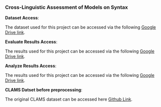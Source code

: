 

### Cross-Linguistic Assessment of Models on Syntax


**Dataset Access**:  

The dataset used for this project can be accessed via the following [Google Drive link](https://drive.google.com/drive/folders/1mD3SErNhHsmL_G5b8nZVlPH3_uRcfGsh?usp=drive_link).

**Evaluate Results Access**:  

The results used for this project can be accessed via the following [Google Drive link](https://drive.google.com/drive/folders/1iaeQgqPy2Yhp7pDqUFG55nHaBWhVYe5h?usp=drive_link).

**Analyze Results Access**:  

The results used for this project can be accessed via the following [Google Drive link](https://drive.google.com/drive/folders/1QVZz8awg904a5IjeCWXsZcSIiajHJCKU?usp=drive_link).

**CLAMS Datset before preprocessing**:  

The original CLAMS dataset can be accessed here [Github Link](https://github.com/aaronmueller/clams.git).




